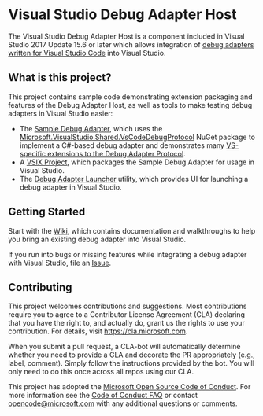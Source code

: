 # Visual Studio Debug Adapter Host

The Visual Studio Debug Adapter Host is a component included in Visual Studio 2017 Update 15.6 or later which allows integration of [debug adapters written for Visual Studio Code](https://code.visualstudio.com/docs/extensionAPI/api-debugging) into Visual Studio.

## What is this project?

This project contains sample code demonstrating extension packaging and features of the Debug Adapter Host, as well as tools to make testing debug adapters in Visual Studio easier:
- The [Sample Debug Adapter](src/sample/SampleDebugAdapter), which uses the [Microsoft.VisualStudio.Shared.VsCodeDebugProtocol](https://www.nuget.org/packages/Microsoft.VisualStudio.Shared.VsCodeDebugProtocol/) NuGet package to implement a C#-based debug adapter and demonstrates many [VS-specific extensions to the Debug Adapter Protocol](https://github.com/Microsoft/VSDebugAdapterHost/wiki/New-functionality-supported-by-the-Visual-Studio-Debug-Adapter-Host).
- A [VSIX Project](src/sample/SampleDebugAdapter.VSIX), which packages the Sample Debug Adapter for usage in Visual Studio.
- The [Debug Adapter Launcher](src/tools/EngineLauncher) utility, which provides UI for launching a debug adapter in Visual Studio.

## Getting Started

Start with the [Wiki](https://github.com/Microsoft/VSDebugAdapterHost/wiki), which contains documentation and walkthroughs to help you bring an existing debug adapter into Visual Studio.

If you run into bugs or missing features while integrating a debug adapter with Visual Studio, file an [Issue](https://github.com/Microsoft/VSDebugAdapterHost/issues).

## Contributing

This project welcomes contributions and suggestions.  Most contributions require you to agree to a
Contributor License Agreement (CLA) declaring that you have the right to, and actually do, grant us
the rights to use your contribution. For details, visit https://cla.microsoft.com.

When you submit a pull request, a CLA-bot will automatically determine whether you need to provide
a CLA and decorate the PR appropriately (e.g., label, comment). Simply follow the instructions
provided by the bot. You will only need to do this once across all repos using our CLA.

This project has adopted the [Microsoft Open Source Code of Conduct](https://opensource.microsoft.com/codeofconduct/).
For more information see the [Code of Conduct FAQ](https://opensource.microsoft.com/codeofconduct/faq/) or
contact [opencode@microsoft.com](mailto:opencode@microsoft.com) with any additional questions or comments.
